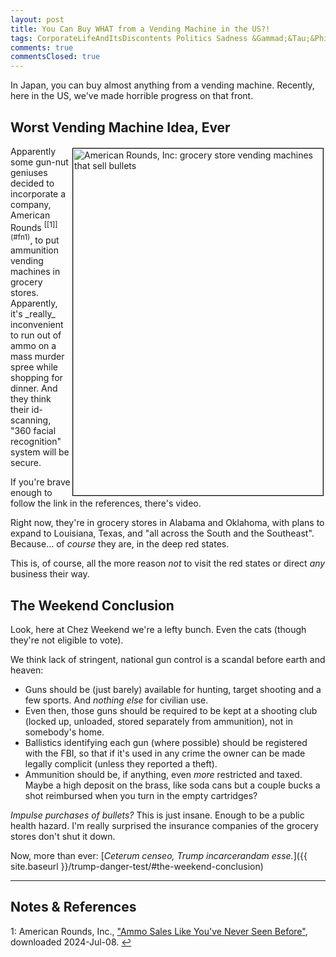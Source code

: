 ```yaml
---
layout: post
title: You Can Buy WHAT from a Vending Machine in the US?!
tags: CorporateLifeAndItsDiscontents Politics Sadness &Gammad;&Tau;&Phi;
comments: true
commentsClosed: true
---
```


In Japan, you can buy almost anything from a vending machine.  Recently, here in the US,
we've made horrible progress on that front.  


## Worst Vending Machine Idea, Ever  

<img src="{{ site.baseurl }}/images/2024-07-08-ammo-vending-machine-ar-1.jpg" width="400" height="555" alt="American Rounds, Inc: grocery store vending machines that sell bullets" title="American Rounds, Inc: grocery store vending machines that sell bullets" style="float: right; margin: 3px 3px 3px 3px; border: 1px solid #000000;">
Apparently some gun-nut geniuses decided to incorporate a company, American
Rounds <sup id="fn1a">[[1]](#fn1)</sup>, to put ammunition vending machines in grocery
stores.  Apparently, it's _really_ inconvenient to run out of ammo on a mass murder
spree while shopping for dinner.  And they think their id-scanning, "360 facial
recognition" system will be secure.  

If you're brave enough to follow the link in the references, there's video.  

Right now, they're in grocery stores in Alabama and Oklahoma, with plans to expand to
Louisiana, Texas, and "all across the South and the Southeast".  Because&hellip; of
_course_ they are, in the deep red states.  

This is, of course, all the more reason _not_ to visit the red states or direct _any_
business their way.  


## The Weekend Conclusion  

Look, here at Chez Weekend we're a lefty bunch.  Even the cats (though they're not
eligible to vote).  

We think lack of stringent, national gun control is a scandal before earth and heaven:  
- Guns should be (just barely) available for hunting, target shooting and a few sports.  And
  _nothing else_ for civilian use.  
- Even then, those guns should be required to be kept at a shooting club (locked up,
  unloaded, stored separately from ammunition), not in somebody's home.  
- Ballistics identifying each gun (where possible) should be registered with the FBI, so
  that if it's used in any crime the owner can be made legally complicit (unless they
  reported a theft).  
- Ammunition should be, if anything, even _more_ restricted and taxed.  Maybe a high
  deposit on the brass, like soda cans but a couple bucks a shot reimbursed when you turn
  in the empty cartridges?  

_Impulse purchases of bullets?_  This is just insane.  Enough to be a public health hazard.
I'm really surprised the insurance companies of the grocery stores don't shut it down.  

Now, more than ever: [_Ceterum censeo, Trump incarcerandam esse._]({{ site.baseurl }}/trump-danger-test/#the-weekend-conclusion)  

---

## Notes &amp; References  

<!--
<sup id="fn1a">[[1]](#fn1)</sup>

<a id="fn1">1</a>: ***, ["***"](***), *** DOI: [***](***). [↩](#fn1a)  

<a href="{{ site.baseurl }}/images/***">
  <img src="{{ site.baseurl }}/images/***" width="400" height="***" alt="***" title="***" style="float: right; margin: 3px 3px 3px 3px; border: 1px solid #000000;">
</a>

<a href="***">
  <img src="{{ site.baseurl }}/images/***" width="550" height="***" alt="***" title="***" style="margin: 3px 3px 3px 3px; border: 1px solid #000000;">
</a>

<iframe width="400" height="224" src="***" allow="accelerometer; encrypted-media; gyroscope; picture-in-picture" allowfullscreen style="float: right; margin: 3px 3px 3px 3px; border: 1px solid #000000;"></iframe>
-->

<a id="fn1">1</a>: American Rounds, Inc., ["Ammo Sales Like You've Never Seen Before"](https://americanrounds.com/), downloaded 2024-Jul-08. [↩](#fn1a)  

